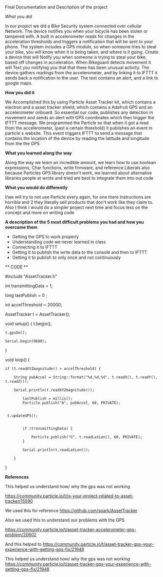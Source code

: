 
Final Documentation and Description of the project 

*What you did*
 
 In our project we did a Bike Security system connected over cellular 
 Network. The device notifies you when your bicycle has been stolen or tampered with.  A built in accelerometer reads for changes in the acceleration thresholds and triggers a notification that will be sent to your phone. The system includes a GPS module, so when someone tries to steal your bike, you will know when it is being taken, and where is it going. Create a device that will 
 Notify you when someone is trying to steal your bike, based off changes in acceleration. When Bikeguard detects movement it will Text you notifying you that that there has been unusual activity. The device gathers readings from the accelerometer, and by linking it to IFTTT it sends back a notification to the user. The text contains an alert, and a link to google maps.
 
 **How you did it**
 
We Accomplished this by using Particle Asset Tracker kit, which contains a electron and a asset tracker shield, which contains a Adafruit GPS and an accelerometer onboard. So essential our code, publishes any detection in movement and sends an alert with GPS coordinates which then trigger the IFTTT message.
We programmed the Particle so that when it got a read from the accelerometer, (past a certain threshold) it publishes an event in particle´s website. This event triggers IFTTT to send a message that contains the location of the device by reading the latitude and longitude from the the GPS. 

**What you learned along the way**
 
Along the way we learn an incredible amount, we learn how to use boolean expressions, Char functions, write firmware, and reference Liberals also because Particles GPS library doesn't work, we learned about alternative libraries people at wrote and tried are best to integrate them
into out code 
 
**What you would do differently**

I/we will try to not use Particle every again, for one there instructions are horrible and 2 they literally sell products that don't work like they claim to. Also I think I would do a simpler project next time and focus less on the concept and more on writing code
 
**A description of the 5 most difficult problems you had and how you overcame them**

- Getting the GPS to work properly 
- Understanding code we never learned in class
- Connecting it to IFTTT
- Getting It to publish the write data to the console and then to IFTTT
- Getting it to publish to only once and not continuously 



** CODE ** 


#include "AssetTracker.h"


int transmittingData = 1;


long lastPublish = 0 ;


int accelThreshold = 20000;


AssetTracker t = AssetTracker();

void setup() {
    t.begin();

    t.gpsOn();

    Serial.begin(9600);
    
}


void loop() {
    
 
    if (t.readXYZmagnitude() > accelThreshold) {
    
        String pubAccel = String::format("%d,%d,%d", t.readX(), t.readY(), t.readZ());

        Serial.println(t.readXYZmagnitude());

            lastPublish = millis();
            Particle.publish("A", pubAccel, 60, PRIVATE);
            
   
     t.updateGPS();

  
            if (transmittingData) {
            
                Particle.publish("G", t.readLatLon(), 60, PRIVATE);
            }
      
            Serial.println(t.readLatLon());
            
        }


}



**References**

This helped us understand how/ why the gps was not working 

https://community.particle.io/t/is-your-project-related-to-asset-tracker/15590

We used this for reference 
https://github.com/spark/AssetTracker

Also we used this to understand our problems with the GPS

https://community.particle.io/t/asset-tracker-accelerometer-gps-problem/20602

And this helped to 
https://community.particle.io/t/asset-tracker-gps-your-experience-with-getting-gps-fix/21948

This helped us understand how/ why the gps was not working 
https://community.particle.io/t/asset-tracker-gps-your-experience-with-getting-gps-fix/21948
